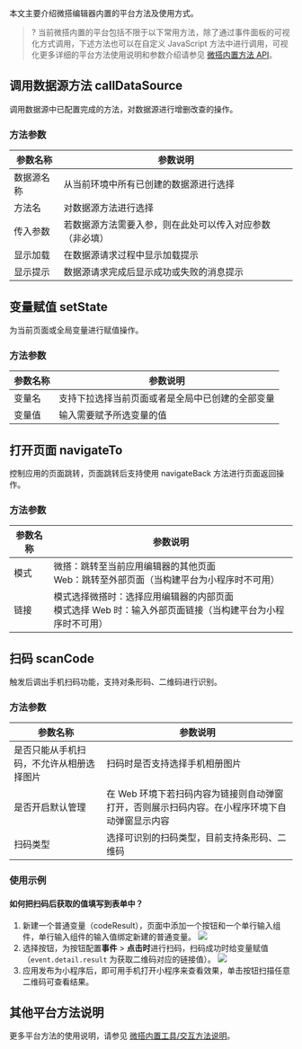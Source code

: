 本文主要介绍微搭编辑器内置的平台方法及使用方式。

>? 当前微搭内置的平台包括不限于以下常用方法，除了通过事件面板的可视化方式调用，下述方法也可以在自定义 JavaScript 方法中进行调用，可视化更多详细的平台方法使用说明和参数介绍请参见 [微搭内置方法 API](https://docs.cloudbase.net/lowcode/api/utils)。

## 调用数据源方法 callDataSource
调用数据源中已配置完成的方法，对数据源进行增删改查的操作。

### 方法参数

| 参数名称   | 参数说明                                                 |
| ---------- | -------------------------------------------------------- |
| 数据源名称 | 从当前环境中所有已创建的数据源进行选择                   |
| 方法名     | 对数据源方法进行选择                                     |
| 传入参数   | 若数据源方法需要入参，则在此处可以传入对应参数（非必填） |
| 显示加载   | 在数据源请求过程中显示加载提示                           |
| 显示提示   | 数据源请求完成后显示成功或失败的消息提示                 |

## 变量赋值 setState
为当前页面或全局变量进行赋值操作。

### 方法参数

| 参数名称 | 参数说明                                         |
| -------- | ------------------------------------------------ |
| 变量名   | 支持下拉选择当前页面或者是全局中已创建的全部变量 |
| 变量值   | 输入需要赋予所选变量的值                         |

## 打开页面 navigateTo
控制应用的页面跳转，页面跳转后支持使用 navigateBack 方法进行页面返回操作。

### 方法参数

| 参数名称 | 参数说明                                                                                                  |
| -------- | --------------------------------------------------------------------------------------------------------- |
| 模式     | 微搭：跳转至当前应用编辑器的其他页面<br>Web：跳转至外部页面（当构建平台为小程序时不可用）                 |
| 链接     | 模式选择微搭时：选择应用编辑器的内部页面<br>模式选择 Web 时：输入外部页面链接（当构建平台为小程序时不可用）|

## 扫码 scanCode

触发后调出手机扫码功能，支持对条形码、二维码进行识别。

### 方法参数

| 参数名称                                 | 参数说明                                                                                      |
| ---------------------------------------- | --------------------------------------------------------------------------------------------- |
| 是否只能从手机扫码，不允许从相册选择图片 | 扫码时是否支持选择手机相册图片                                                                |
| 是否开启默认管理                         | 在 Web 环境下若扫码内容为链接则自动弹窗打开，否则展示扫码内容。在小程序环境下自动弹窗显示内容 |
| 扫码类型                                 | 选择可识别的扫码类型，目前支持条形码、二维码                                                  |

### 使用示例
#### 如何把扫码后获取的值填写到表单中？
1. 新建一个普通变量（codeResult），页面中添加一个按钮和一个单行输入组件，单行输入组件的输入值绑定新建的普通变量。
![](https://qcloudimg.tencent-cloud.cn/raw/f7c697fb870c5339684416058873b2e1.png)
2. 选择按钮，为按钮配置**事件** > **点击时**进行扫码，扫码成功时给变量赋值（`event.detail.result` 为获取二维码对应的链接值）。
![](https://qcloudimg.tencent-cloud.cn/raw/de422597f75316fbd3f26cc43b1bef2a.png)
3. 应用发布为小程序后，即可用手机打开小程序来查看效果，单击按钮扫描任意二维码可查看结果。

## 其他平台方法说明
更多平台方法的使用说明，请参见 [微搭内置工具/交互方法说明](https://docs.cloudbase.net/lowcode/api/utils)。
